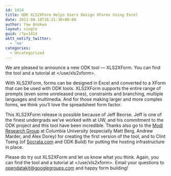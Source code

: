 ```yaml
---
id: 1414
title: ODK XLS2XForm Helps Users Design XForms Using Excel
date: 2011-08-10T16:21:30+00:00
author: Yaw Anokwa
layout: single
guid: /?p=1414
aktt_notify_twitter:
  - 'no'
categories:
  - Uncategorized
---
```

We are pleased to announce a new ODK tool &#8212; XLS2XForm. You can find the tool and a tutorial at </use/xls2xform>.

With XLS2XForm, forms can be designed in Excel and converted to a XForm that can be used with ODK tools. XLS2XForm supports the entire range of prompts (even some unreleased ones), constraints and branching, multiple languages and multimedia. And for those making larger and more complex forms, we think you&#8217;ll love the spreadsheet form factor.

This XLS2XForm release is possible because of Jeff Beorse. Jeff is one of the finest undergrads we&#8217;ve worked with at UW, and his commitment to the ODK project and this tool have been incredible. Thanks also go to the [Modi Research Group](http://modi.mech.columbia.edu/) at Columbia University (especially Matt Berg, Andrew Marder, and Alex Dorey) for creating the first version of the tool, and to Clint Tseng (of [Socrata.com](http://socrata.com) and ODK Build) for putting the hosting infrastructure in place.

Please do try out XLS2XForm and let us know what you think. Again, you can find the tool and a tutorial at </use/xls2xform>. Email your questions to <opendatakit@googlegroups.com> and happy form building!
